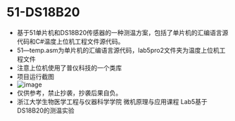 # 51-DS18B20
+ 基于51单片机和DS18B20传感器的一种测温方案，包括了单片机的汇编语言源代码和C#温度上位机工程文件源代码。
+ 51—temp.asm为单片机的汇编语言源代码，lab5pro2文件夹为温度上位机工程文件
+ 注意上位机使用了普仪科技的一个类库
+ 项目运行截图
+ ![image](https://github.com/LUXINGYU23/51-DS18B20/assets/125804060/376b0115-a993-4357-b6f7-4be2c1f16883)
+ 仅供参考，禁止抄袭，抄袭后果自负。
+ 浙江大学生物医学工程与仪器科学学院  微机原理与应用课程 Lab5基于DS18B20的测温实验
